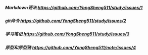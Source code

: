##### Markdown语法  https://github.com/YongSheng511/study/issues/1
##### git命令  https://github.com/YongSheng511/study/issues/2
##### 学习笔记  https://github.com/YongSheng511/study/issues/3
##### 原型和原型链 https://github.com/YongSheng511/note/issues/4
